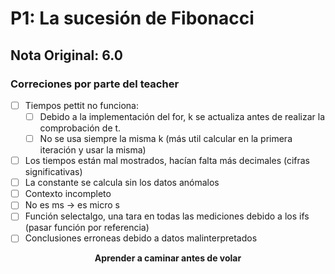 # P1: La sucesión de Fibonacci

## Nota Original: 6.0

### Correciones por parte del teacher

- [ ] Tiempos pettit no funciona:
  - [ ] Debido a la implementación del for, k se actualiza antes de realizar la comprobación de t.
  - [ ] No se usa siempre la misma k (más util calcular en la primera iteración y usar la misma)
- [ ] Los tiempos están mal mostrados, hacían falta más decimales (cifras significativas)
- [ ] La constante se calcula sin los datos anómalos
- [ ] Contexto incompleto
- [ ] No es ms -> es micro s
- [ ] Función selectalgo, una tara en todas las mediciones debido a los ifs (pasar función por referencia)
- [ ] Conclusiones erroneas debido a datos malinterpretados

<div align="center">

**Aprender a caminar antes de volar**

</div>